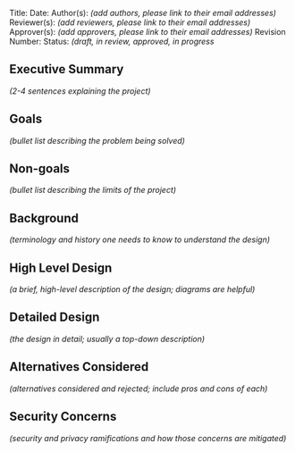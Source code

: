 Title:
Date:
Author(s): *(add authors, please link to their email addresses)*
Reviewer(s): *(add reviewers, please link to their email addresses)*
Approver(s): *(add approvers, please link to their email addresses)*
Revision Number:
Status: *(draft, in review, approved, in progress*

## Executive Summary
*(2-4 sentences explaining the project)*

## Goals
*(bullet list describing the problem being solved)*

## Non-goals
*(bullet list describing the limits of the project)*

## Background
*(terminology and history one needs to know to understand the design)*

## High Level Design
*(a brief, high-level description of the design; diagrams are helpful)*

## Detailed Design
*(the design in detail; usually a top-down description)*

## Alternatives Considered
*(alternatives considered and rejected; include pros and cons of each)*

## Security Concerns
*(security and privacy ramifications and how those concerns are mitigated)*
